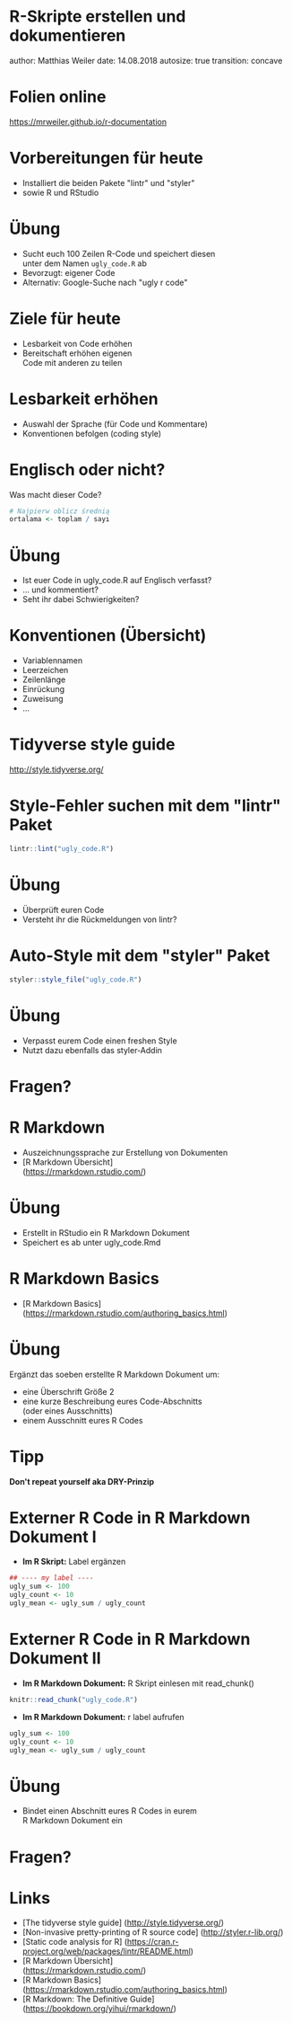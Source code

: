R-Skripte erstellen und dokumentieren
========================================================
author: Matthias Weiler
date: 14.08.2018
autosize: true
transition: concave

Folien online
========================================================

https://mrweiler.github.io/r-documentation


Vorbereitungen für heute
========================================================

- Installiert die beiden Pakete "lintr" und "styler"
- sowie R und RStudio


Übung
========================================================
- Sucht euch 100 Zeilen R-Code und speichert diesen  
  unter dem Namen ```ugly_code.R``` ab
- Bevorzugt: eigener Code
- Alternativ: Google-Suche nach "ugly r code"


Ziele für heute
========================================================

- Lesbarkeit von Code erhöhen
- Bereitschaft erhöhen eigenen  
  Code mit anderen zu teilen


Lesbarkeit erhöhen
========================================================

- Auswahl der Sprache (für Code und Kommentare)
- Konventionen befolgen (coding style)


Englisch oder nicht?
========================================================

Was macht dieser Code?


```r
# Najpierw oblicz średnią
ortalama <- toplam / sayı
```


Übung
========================================================
- Ist euer Code in ugly_code.R auf Englisch verfasst?
- ... und kommentiert?
- Seht ihr dabei Schwierigkeiten?


Konventionen (Übersicht)
========================================================
- Variablennamen
- Leerzeichen
- Zeilenlänge
- Einrückung
- Zuweisung
- ...


Tidyverse style guide
========================================================

http://style.tidyverse.org/


Style-Fehler suchen mit dem "lintr" Paket
========================================================

```r
lintr::lint("ugly_code.R")
```


Übung
========================================================
- Überprüft euren Code
- Versteht ihr die Rückmeldungen von lintr?


Auto-Style mit dem "styler" Paket
========================================================

```r
styler::style_file("ugly_code.R")
```


Übung
========================================================
- Verpasst eurem Code einen freshen Style
- Nutzt dazu ebenfalls das styler-Addin


Fragen?
========================================================


R Markdown
========================================================
- Auszeichnungssprache zur Erstellung von Dokumenten 
- [R Markdown Übersicht]  
  (https://rmarkdown.rstudio.com/)


Übung
========================================================
- Erstellt in RStudio ein R Markdown Dokument
- Speichert es ab unter ugly_code.Rmd


R Markdown Basics
========================================================
- [R Markdown Basics]
  (https://rmarkdown.rstudio.com/authoring_basics.html)
  

Übung
========================================================
Ergänzt das soeben erstellte R Markdown Dokument um:
- eine Überschrift Größe 2
- eine kurze Beschreibung eures Code-Abschnitts  
  (oder eines Ausschnitts)
- einem Ausschnitt eures R Codes


Tipp
========================================================
__Don't repeat yourself aka DRY-Prinzip__


Externer R Code in R Markdown Dokument I
========================================================
- __Im R Skript:__ Label ergänzen

```r
## ---- my label ----
ugly_sum <- 100
ugly_count <- 10
ugly_mean <- ugly_sum / ugly_count
```


Externer R Code in R Markdown Dokument II
========================================================
- __Im R Markdown Dokument:__ R Skript einlesen mit read_chunk()

```r
knitr::read_chunk("ugly_code.R")
```

- __Im R Markdown Dokument:__ r label aufrufen

```r
ugly_sum <- 100
ugly_count <- 10
ugly_mean <- ugly_sum / ugly_count
```


Übung
========================================================
- Bindet einen Abschnitt eures R Codes in eurem  
  R Markdown Dokument ein


Fragen?
========================================================


Links
========================================================

- [The tidyverse style guide]
  (http://style.tidyverse.org/)  
- [Non-invasive pretty-printing of R source code]
  (http://styler.r-lib.org/)
- [Static code analysis for R]
  (https://cran.r-project.org/web/packages/lintr/README.html)  
- [R Markdown Übersicht]  
  (https://rmarkdown.rstudio.com/)
- [R Markdown Basics]
  (https://rmarkdown.rstudio.com/authoring_basics.html)
- [R Markdown: The Definitive Guide]
  (https://bookdown.org/yihui/rmarkdown/)
  
